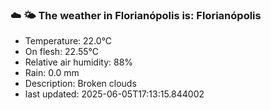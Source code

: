 ### ☁️ 🌤️  The weather in Florianópolis is: Florianópolis

- Temperature: 22.0°C
- On flesh: 22.55°C
- Relative air humidity: 88%
- Rain: 0.0 mm
- Description: Broken clouds
- last updated: 2025-06-05T17:13:15.844002
